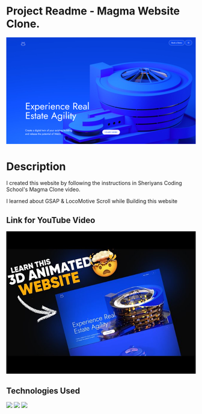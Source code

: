 # Project Readme - Magma Website Clone.

<img src="assets/HomePage.png" alt="" style=""/>

# Description

I created this website by following the instructions in Sheriyans Coding School's Magma Clone video.

I learned about GSAP & LocoMotive Scroll while Building this website

## Link for YouTube Video

[![The Video Link](assets//videoThumbnail.png)](https://youtu.be/n6UPwT2hf_g)

## Technologies Used

<img src="https://user-images.githubusercontent.com/30186107/29488525-f55a69d0-84da-11e7-8a39-5476f663b5eb.png" width="300">
<img src="https://seeklogo.com/images/G/greensock-gsap-logo-04ACFA98C0-seeklogo.com.png" >
<img src="https://user-images.githubusercontent.com/4596862/58807621-67aeec00-85e6-11e9-8e3a-3fe4123ee76c.png">
